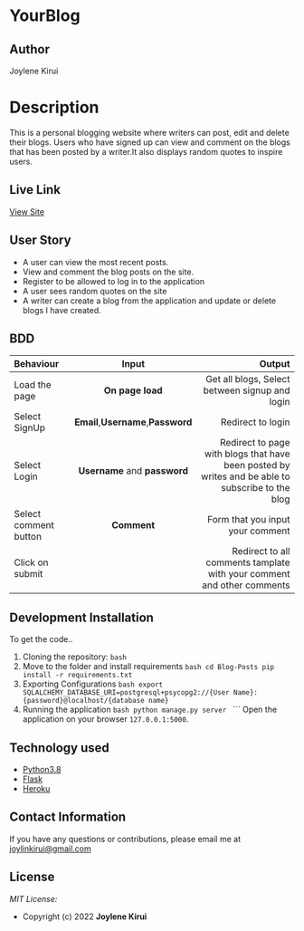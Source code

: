 # YourBlog

## Author

Joylene Kirui

# Description
This  is a personal blogging website where writers can post, edit and delete their blogs. Users who have signed up can view and comment on the blogs that has been posted by a writer.It also displays random quotes to inspire users.
## Live Link
[View Site](https://your--blog.herokuapp.com)

## User Story

* A user can view the most recent posts.
* View and comment the blog posts on the site.
* Register to be allowed to log in to the application
* A user sees random quotes on the site
* A writer can create a blog from the application and update or delete blogs I have created.

## BDD
| Behaviour | Input | Output |
| :---------------- | :---------------: | ------------------: |
| Load the page | **On page load** | Get all blogs, Select between signup and login|
| Select SignUp| **Email**,**Username**,**Password** | Redirect to login|
| Select Login | **Username** and **password** | Redirect to page with blogs that have been posted by writes and be able to subscribe to the blog|
| Select comment button | **Comment** | Form that you input your comment|
| Click on submit |  | Redirect to all comments tamplate with your comment and other comments|

## Development Installation
To get the code..

  1. Cloning the repository:
    ```bash
    ```
  2. Move to the folder and install requirements
    ```bash
    cd Blog-Posts
    pip install -r requirements.txt
    ```
  3. Exporting Configurations
    ```bash
    export SQLALCHEMY_DATABASE_URI=postgresql+psycopg2://{User Name}:{password}@localhost/{database name}
    ```
  4. Running the application
    ```bash
    python manage.py server
    ```
    ```
  Open the application on your browser `127.0.0.1:5000`.

## Technology used

* [Python3.8](https://www.python.org/)
* [Flask](http://flask.pocoo.org/)
* [Heroku](https://heroku.com)

## Contact Information 

If you have any questions or contributions, please email me at joylinkirui@gmail.com

## License
*MIT License:*
* Copyright (c) 2022 **Joylene Kirui**